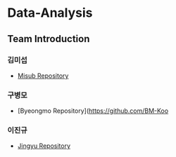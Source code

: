 # Data-Analysis

## Team Introduction  
### 김미섭

* [Misub Repository](https://github.com/misubkim?tab=repositories)  

### 구병모

* [Byeongmo Repository](https://github.com/BM-Koo

### 이진규

* [Jingyu Repository](https://github.com/Coding9oo)
